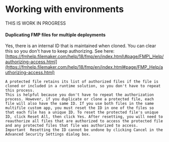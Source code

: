 # Working with environments

THIS IS WORK IN PROGRESS

#### Duplicating FMP files for multiple deployments

Yes, there is an internal ID that is maintained when cloned. You can clear this so you don't have to keep authorizing. See here: [https://fmhelp.filemaker.com/help/18/fmp/en/index.html\#page/FMP\_Help/authorizing-access.html](https://fmhelp.filemaker.com/help/18/fmp/en/index.html#page/FMP_Help/authorizing-access.html)  


```text
A protected file retains its list of authorized files if the file is cloned or included in a runtime solution, so you don't have to repeat this process.
This is helpful because you don't have to repeat the authorization process. However, if you duplicate or clone a protected file, each file will also have the same ID. If you use both files in the same multifile custom app, you must reset the ID in one of the files so that each file has a unique ID. To reset the protected file's unique ID, click Reset All, then click Yes. After resetting, you will need to reauthorize all files that are authorized to access the protected file and any protected files that file was authorized to access.
Important  Resetting the ID cannot be undone by clicking Cancel in the Advanced Security Settings dialog box.
```

